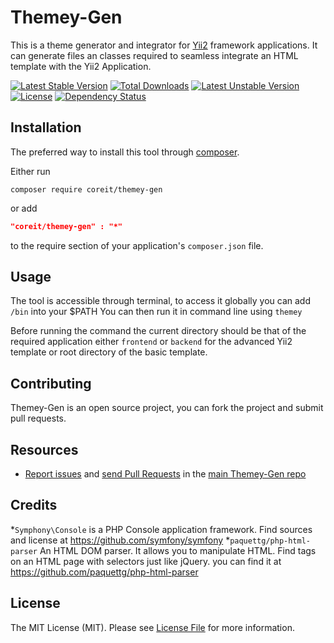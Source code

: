 Themey-Gen
=================

This is a theme generator and integrator for [Yii2](https://github.com/yiisoft/yii2) framework applications. It can 
generate files an classes required to seamless integrate an HTML template with the
Yii2 Application.

[![Latest Stable Version](https://poser.pugx.org/coreit/themey-gen/v/stable)](https://packagist.org/packages/coreit/themey-gen)
[![Total Downloads](https://poser.pugx.org/coreit/themey-gen/downloads)](https://packagist.org/packages/coreit/themey-gen)
[![Latest Unstable Version](https://poser.pugx.org/coreit/themey-gen/v/unstable)](https://packagist.org/packages/coreit/themey-gen)
[![License](https://poser.pugx.org/coreit/themey-gen/license)](https://packagist.org/packages/coreit/themey-gen)
[![Dependency Status](https://www.versioneye.com/user/projects/585e6c304b26f6003ec144fc/badge.svg)](https://www.versioneye.com/user/projects/585e6c304b26f6003ec144fc)

Installation
------------
The preferred way to install this tool through [composer](http://getcomposer.org/download/).

Either run

```
composer require coreit/themey-gen
```
or add

```json
"coreit/themey-gen" : "*"
```

to the require section of your application's `composer.json` file.

Usage
-----
The tool is accessible through terminal, to access it globally you can add `/bin` into your $PATH
You can then run it in command line using `themey`

Before running the command the current directory should be that of the required application either `frontend` or `backend` for the 
advanced Yii2 template or root directory of the basic template.

Contributing
------------
Themey-Gen is an open source project, you can fork the project and submit pull requests.

Resources
---------
  * [Report issues](https://github.com/ramaj93/themey-gen/issues) and
    [send Pull Requests](https://github.com/ramaj93/themey-gen/pulls)
    in the [main Themey-Gen repo](https://github.com/ramaj93/themey-gen)

Credits
-------

*`Symphony\Console` is a PHP Console application framework. Find sources and license at https://github.com/symfony/symfony
*`paquettg/php-html-parser` An HTML DOM parser. It allows you to manipulate HTML. Find tags on an HTML page with selectors just like jQuery.
you can find it at https://github.com/paquettg/php-html-parser

License
-------

The MIT License (MIT). Please see [License File](LICENSE) for more information.
